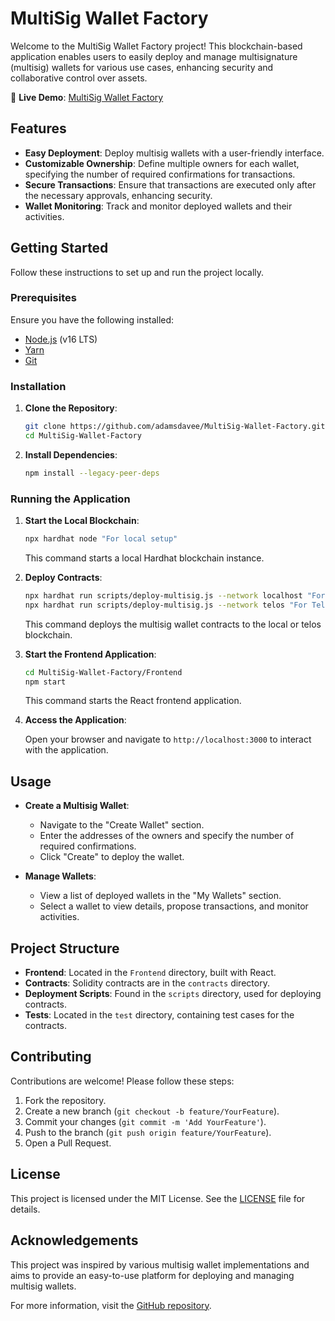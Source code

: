 # MultiSig Wallet Factory

Welcome to the MultiSig Wallet Factory project! This blockchain-based application enables users to easily deploy and manage multisignature (multisig) wallets for various use cases, enhancing security and collaborative control over assets.

🚀 **Live Demo**: [MultiSig Wallet Factory](https://multi-sig-wallet-factory-d28a.vercel.app/)  

## Features

- **Easy Deployment**: Deploy multisig wallets with a user-friendly interface.
- **Customizable Ownership**: Define multiple owners for each wallet, specifying the number of required confirmations for transactions.
- **Secure Transactions**: Ensure that transactions are executed only after the necessary approvals, enhancing security.
- **Wallet Monitoring**: Track and monitor deployed wallets and their activities.

## Getting Started

Follow these instructions to set up and run the project locally.

### Prerequisites

Ensure you have the following installed:

- [Node.js](https://nodejs.org/) (v16 LTS)
- [Yarn](https://yarnpkg.com/)
- [Git](https://git-scm.com/)

### Installation

1. **Clone the Repository**:

   ```bash
   git clone https://github.com/adamsdavee/MultiSig-Wallet-Factory.git
   cd MultiSig-Wallet-Factory
   ```

2. **Install Dependencies**:

   ```bash
   npm install --legacy-peer-deps
   ```

### Running the Application

1. **Start the Local Blockchain**:

   ```bash
   npx hardhat node "For local setup"
   ```

   This command starts a local Hardhat blockchain instance.

2. **Deploy Contracts**:

   ```bash
   npx hardhat run scripts/deploy-multisig.js --network localhost "For Local Blockchain"
   npx hardhat run scripts/deploy-multisig.js --network telos "For Telos Blockchain"
   ```

   This command deploys the multisig wallet contracts to the local or telos blockchain.

3. **Start the Frontend Application**:

   ```bash
   cd MultiSig-Wallet-Factory/Frontend
   npm start
   ```

   This command starts the React frontend application.

4. **Access the Application**:

   Open your browser and navigate to `http://localhost:3000` to interact with the application.

## Usage

- **Create a Multisig Wallet**:

  - Navigate to the "Create Wallet" section.
  - Enter the addresses of the owners and specify the number of required confirmations.
  - Click "Create" to deploy the wallet.

- **Manage Wallets**:

  - View a list of deployed wallets in the "My Wallets" section.
  - Select a wallet to view details, propose transactions, and monitor activities.

## Project Structure

- **Frontend**: Located in the `Frontend` directory, built with React.
- **Contracts**: Solidity contracts are in the `contracts` directory.
- **Deployment Scripts**: Found in the `scripts` directory, used for deploying contracts.
- **Tests**: Located in the `test` directory, containing test cases for the contracts.

## Contributing

Contributions are welcome! Please follow these steps:

1. Fork the repository.
2. Create a new branch (`git checkout -b feature/YourFeature`).
3. Commit your changes (`git commit -m 'Add YourFeature'`).
4. Push to the branch (`git push origin feature/YourFeature`).
5. Open a Pull Request.

## License

This project is licensed under the MIT License. See the [LICENSE](LICENSE) file for details.

## Acknowledgements

This project was inspired by various multisig wallet implementations and aims to provide an easy-to-use platform for deploying and managing multisig wallets.

For more information, visit the [GitHub repository](https://github.com/adamsdavee/MultiSig-Wallet-Factory). 